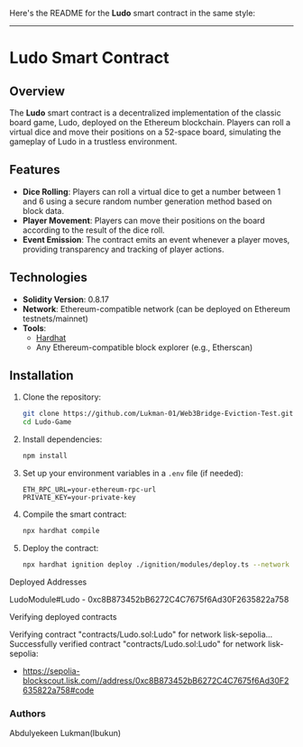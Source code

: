 Here's the README for the **Ludo** smart contract in the same style:

---

# Ludo Smart Contract

## Overview

The **Ludo** smart contract is a decentralized implementation of the classic board game, Ludo, deployed on the Ethereum blockchain. Players can roll a virtual dice and move their positions on a 52-space board, simulating the gameplay of Ludo in a trustless environment.

## Features

- **Dice Rolling**: Players can roll a virtual dice to get a number between 1 and 6 using a secure random number generation method based on block data.
- **Player Movement**: Players can move their positions on the board according to the result of the dice roll.
- **Event Emission**: The contract emits an event whenever a player moves, providing transparency and tracking of player actions.

## Technologies

- **Solidity Version**: 0.8.17
- **Network**: Ethereum-compatible network (can be deployed on Ethereum testnets/mainnet)
- **Tools**:
  - [Hardhat](https://hardhat.org/)
  - Any Ethereum-compatible block explorer (e.g., Etherscan)

## Installation

1. Clone the repository:
   ```bash
   git clone https://github.com/Lukman-01/Web3Bridge-Eviction-Test.git
   cd Ludo-Game
   ```

2. Install dependencies:
   ```bash
   npm install
   ```

3. Set up your environment variables in a `.env` file (if needed):
   ```
   ETH_RPC_URL=your-ethereum-rpc-url
   PRIVATE_KEY=your-private-key
   ```

4. Compile the smart contract:
   ```bash
   npx hardhat compile
   ```

5. Deploy the contract:
   ```bash
   npx hardhat ignition deploy ./ignition/modules/deploy.ts --network lisk-sepolia --verify
   ```

Deployed Addresses

LudoModule#Ludo - 0xc8B873452bB6272C4C7675f6Ad30F2635822a758

Verifying deployed contracts

Verifying contract "contracts/Ludo.sol:Ludo" for network lisk-sepolia...
Successfully verified contract "contracts/Ludo.sol:Ludo" for network lisk-sepolia:
  - https://sepolia-blockscout.lisk.com//address/0xc8B873452bB6272C4C7675f6Ad30F2635822a758#code


### Authors

Abdulyekeen Lukman(Ibukun)